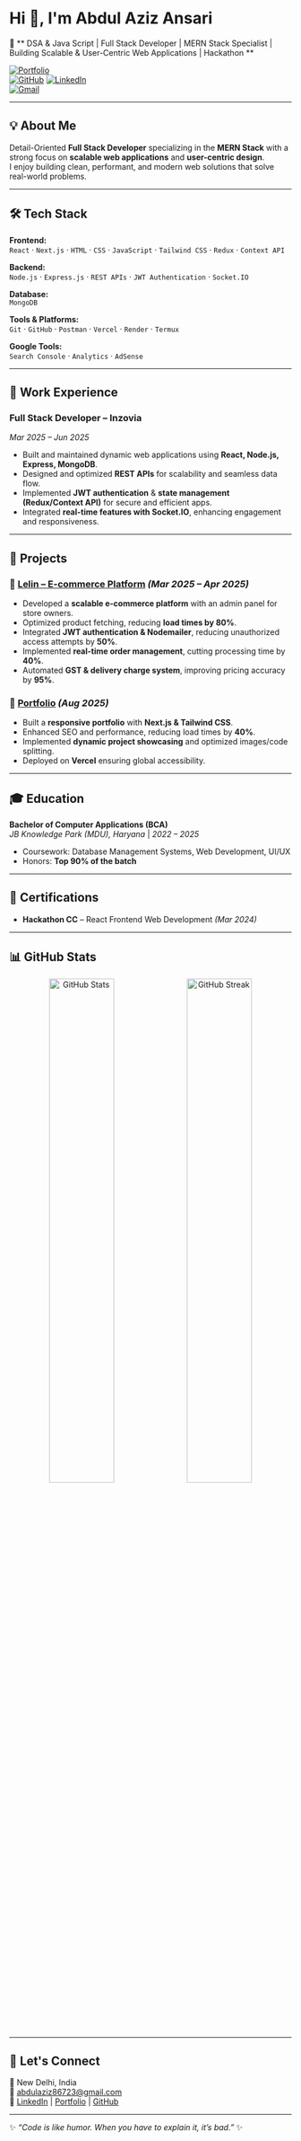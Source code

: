 # Hi 👋, I'm Abdul Aziz Ansari  

🚀 ** DSA & Java Script | Full Stack Developer | MERN Stack Specialist | Building Scalable & User-Centric Web Applications | Hackathon **

[![Portfolio](https://img.shields.io/badge/Portfolio-azizansari.vercel.app-blue?style=flat-square&logo=vercel)](https://azizansari.vercel.app)  
[![GitHub](https://img.shields.io/badge/GitHub-thecyber--aziz-black?style=flat-square&logo=github)](https://github.com/thecyber-aziz)
[![LinkedIn](https://img.shields.io/badge/LinkedIn-azizansari-blue?style=flat-square&logo=linkedin)](https://linkedin.com/in/azizansari)  
[![Gmail](https://img.shields.io/badge/Email-abdulaziz86723@gmail.com-red?style=flat-square&logo=gmail)](mailto:abdulaziz86723@gmail.com)  

---

## 💡 About Me
Detail-Oriented **Full Stack Developer** specializing in the **MERN Stack** with a strong focus on **scalable web applications** and **user-centric design**.  
I enjoy building clean, performant, and modern web solutions that solve real-world problems.  

---

## 🛠️ Tech Stack  

**Frontend:**  
`React` · `Next.js` · `HTML` · `CSS` · `JavaScript` · `Tailwind CSS` · `Redux` · `Context API`  

**Backend:**  
`Node.js` · `Express.js` · `REST APIs` · `JWT Authentication` · `Socket.IO`  

**Database:**  
`MongoDB`  

**Tools & Platforms:**  
`Git` · `GitHub` · `Postman` · `Vercel` · `Render` · `Termux`  

**Google Tools:**  
`Search Console` · `Analytics` · `AdSense`  

---

## 💼 Work Experience  

### **Full Stack Developer – Inzovia**  
*Mar 2025 – Jun 2025*  
- Built and maintained dynamic web applications using **React, Node.js, Express, MongoDB**.  
- Designed and optimized **REST APIs** for scalability and seamless data flow.  
- Implemented **JWT authentication** & **state management (Redux/Context API)** for secure and efficient apps.  
- Integrated **real-time features with Socket.IO**, enhancing engagement and responsiveness.  

---

## 🚀 Projects  

### 🔹 [Lelin – E-commerce Platform](https://lelin.shop) *(Mar 2025 – Apr 2025)*  
- Developed a **scalable e-commerce platform** with an admin panel for store owners.  
- Optimized product fetching, reducing **load times by 80%**.  
- Integrated **JWT authentication & Nodemailer**, reducing unauthorized access attempts by **50%**.  
- Implemented **real-time order management**, cutting processing time by **40%**.  
- Automated **GST & delivery charge system**, improving pricing accuracy by **95%**.  

### 🔹 [Portfolio](https://azizansari.vercel.app) *(Aug 2025)*  
- Built a **responsive portfolio** with **Next.js & Tailwind CSS**.  
- Enhanced SEO and performance, reducing load times by **40%**.  
- Implemented **dynamic project showcasing** and optimized images/code splitting.  
- Deployed on **Vercel** ensuring global accessibility.  

---

## 🎓 Education  

**Bachelor of Computer Applications (BCA)**  
*JB Knowledge Park (MDU), Haryana* | *2022 – 2025*  
- Coursework: Database Management Systems, Web Development, UI/UX  
- Honors: **Top 90% of the batch**  

---

## 📜 Certifications  

- **Hackathon CC** – React Frontend Web Development *(Mar 2024)*  

---

## 📊 GitHub Stats  

<p align="center">
  <img src="https://github-readme-stats.vercel.app/api?username=thecyber03&show_icons=true&theme=radical" alt="GitHub Stats" width="48%" />
  <img src="https://github-readme-streak-stats.herokuapp.com/?user=thecyber03&theme=radical" alt="GitHub Streak" width="48%" />
</p>  

---

## 🤝 Let's Connect  

📍 New Delhi, India  
📧 [abdulaziz86723@gmail.com](mailto:abdulaziz86723@gmail.com)  
🔗 [LinkedIn](https://linkedin.com/in/azizansari) | [Portfolio](https://azizansari.vercel.app) | [GitHub](https://github.com/thecyber03)  

---
✨ _“Code is like humor. When you have to explain it, it’s bad.”_ ✨
